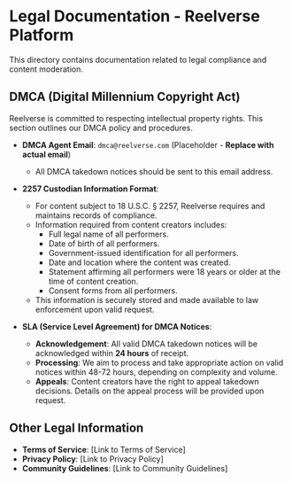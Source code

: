 # Legal Documentation - Reelverse Platform

This directory contains documentation related to legal compliance and content moderation.

## DMCA (Digital Millennium Copyright Act)

Reelverse is committed to respecting intellectual property rights. This section outlines our DMCA policy and procedures.

*   **DMCA Agent Email**: `dmca@reelverse.com` (Placeholder - **Replace with actual email**)
    *   All DMCA takedown notices should be sent to this email address.

*   **2257 Custodian Information Format**:
    *   For content subject to 18 U.S.C. § 2257, Reelverse requires and maintains records of compliance.
    *   Information required from content creators includes:
        *   Full legal name of all performers.
        *   Date of birth of all performers.
        *   Government-issued identification for all performers.
        *   Date and location where the content was created.
        *   Statement affirming all performers were 18 years or older at the time of content creation.
        *   Consent forms from all performers.
    *   This information is securely stored and made available to law enforcement upon valid request.

*   **SLA (Service Level Agreement) for DMCA Notices**:
    *   **Acknowledgement**: All valid DMCA takedown notices will be acknowledged within **24 hours** of receipt.
    *   **Processing**: We aim to process and take appropriate action on valid notices within 48-72 hours, depending on complexity and volume.
    *   **Appeals**: Content creators have the right to appeal takedown decisions. Details on the appeal process will be provided upon request.

## Other Legal Information

*   **Terms of Service**: [Link to Terms of Service]
*   **Privacy Policy**: [Link to Privacy Policy]
*   **Community Guidelines**: [Link to Community Guidelines]
